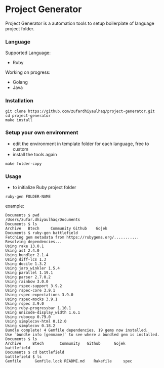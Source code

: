 # Project Generator
Project Generator is a automation tools to setup boilerplate of language project folder.

### Language
Supported Language:
- Ruby

Working on progress:
- Golang
- Java

### Installation
``` 
git clone https://github.com/zufardhiyaulhaq/project-generator.git
cd project-generator
make install
```

### Setup your own environment
- edit the environment in template folder for each language, free to custom
- install the tools again
```
make folder-copy
```

### Usage
- to initialize Ruby project folder
```
ruby-gen FOLDER-NAME
```

example:
```
Documents $ pwd
/Users/zufar.dhiyaulhaq/Documents
Documents $ ls
Archive   Btech     Community Github    Gojek
Documents $ ruby-gen battlefield
Fetching gem metadata from https://rubygems.org/...........
Resolving dependencies...
Using rake 13.0.1
Using ast 2.4.0
Using bundler 2.1.4
Using diff-lcs 1.3
Using docile 1.3.2
Using jaro_winkler 1.5.4
Using parallel 1.19.1
Using parser 2.7.0.2
Using rainbow 3.0.0
Using rspec-support 3.9.2
Using rspec-core 3.9.1
Using rspec-expectations 3.9.0
Using rspec-mocks 3.9.1
Using rspec 3.9.0
Using ruby-progressbar 1.10.1
Using unicode-display_width 1.6.1
Using rubocop 0.79.0
Using simplecov-html 0.12.0
Using simplecov 0.18.2
Bundle complete! 4 Gemfile dependencies, 19 gems now installed.
Use `bundle info [gemname]` to see where a bundled gem is installed.
Documents $ ls
Archive     Btech       Community   Github      Gojek       battlefield
Documents $ cd battlefield
battlefield $ ls
Gemfile      Gemfile.lock README.md    Rakefile     spec
```



